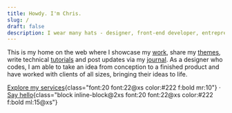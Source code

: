 ```yaml
---
title: Howdy. I'm Chris.
slug: /
draft: false
description: I wear many hats - designer, front-end developer, entrepreneur, farmer, wannabe chef - working remotely from my off-grid homestead in the Garden Route of South Africa.
---
```


This is my home on the web where I showcase my [work](/work "View a selection of my work"), share my [themes](/themes "Share my open-source themes"), write technical [tutorials](/tutorials "Check out my technical tutorials") and post updates via my [journal](/journal "Share updates of what I'm working on via my journal"). As a designer who codes, I am able to take an idea from conception to a finished product and have worked with clients of all sizes, bringing their ideas to life.

[Explore my services](/services){class="font:20 font:22@xs color:#222 f:bold mr:10"}<span class="hidden inline-block@xs"> &middot; </span>[Say hello](/contact){class="block inline-block@2xs font:20 font:22@xs color:#222 f:bold ml:15@xs"}